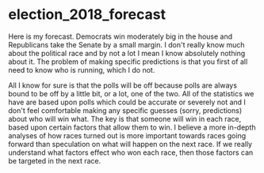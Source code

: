 # election_2018_forecast

Here is my forecast. Democrats win moderately big in the house and Republicans take the Senate by a small margin. I don't really know much about the political race and by not a lot I mean I know absolutely nothing about it. The problem of making specific predictions is that you first of all need to know who is running, which I do not. 

All I know for sure is that the polls will be off because polls are always bound to be off by a little bit, or a lot, one of the two. All of the statistics we have are based upon polls which could be accurate or severely not and I don't feel comfortable making any specific guesses (sorry, predictions) about who will win what. The key is that someone will win in each race, based upon certain factors that allow them to win. I believe a more in-depth analyses of how races turned out is more important towards races going forward than speculation on what will happen on the next race. If we really understand what factors effect who won each race, then those factors can be targeted in the next race.
